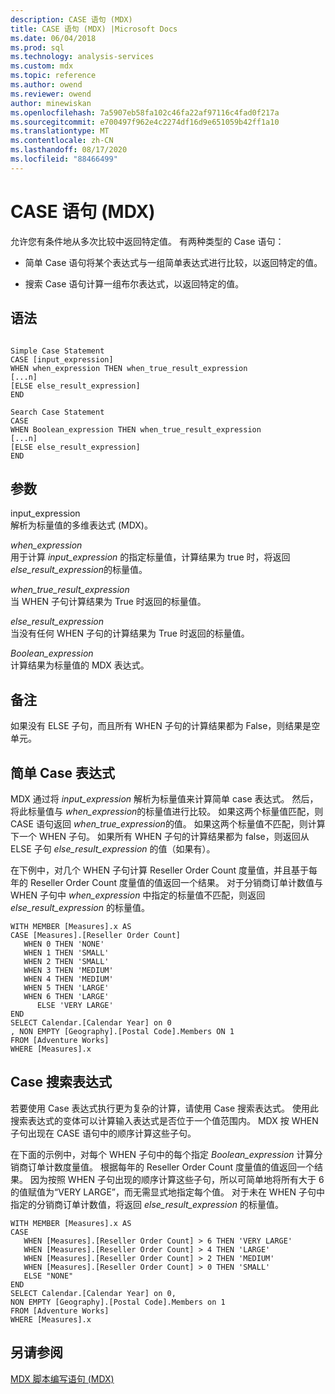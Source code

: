 ```yaml
---
description: CASE 语句 (MDX)
title: CASE 语句 (MDX) |Microsoft Docs
ms.date: 06/04/2018
ms.prod: sql
ms.technology: analysis-services
ms.custom: mdx
ms.topic: reference
ms.author: owend
ms.reviewer: owend
author: minewiskan
ms.openlocfilehash: 7a5907eb58fa102c46fa22af97116c4fad0f217a
ms.sourcegitcommit: e700497f962e4c2274df16d9e651059b42ff1a10
ms.translationtype: MT
ms.contentlocale: zh-CN
ms.lasthandoff: 08/17/2020
ms.locfileid: "88466499"
---
```

# <a name="case-statement-mdx"></a>CASE 语句 (MDX)


  允许您有条件地从多次比较中返回特定值。 有两种类型的 Case 语句：  
  
-   简单 Case 语句将某个表达式与一组简单表达式进行比较，以返回特定的值。  
  
-   搜索 Case 语句计算一组布尔表达式，以返回特定的值。  
  
## <a name="syntax"></a>语法  
  
```  
  
Simple Case Statement  
CASE [input_expression]  
WHEN when_expression THEN when_true_result_expression  
[...n]  
[ELSE else_result_expression]  
END  
  
Search Case Statement  
CASE   
WHEN Boolean_expression THEN when_true_result_expression  
[...n]  
[ELSE else_result_expression]  
END  
```  
  
## <a name="arguments"></a>参数  
 input_expression   
 解析为标量值的多维表达式 (MDX)。  
  
 *when_expression*  
 用于计算 *input_expression* 的指定标量值，计算结果为 true 时，将返回 *else_result_expression*的标量值。  
  
 *when_true_result_expression*  
 当 WHEN 子句计算结果为 True 时返回的标量值。  
  
 *else_result_expression*  
 当没有任何 WHEN 子句的计算结果为 True 时返回的标量值。  
  
 *Boolean_expression*  
 计算结果为标量值的 MDX 表达式。  
  
## <a name="remarks"></a>备注  
 如果没有 ELSE 子句，而且所有 WHEN 子句的计算结果都为 False，则结果是空单元。  
  
## <a name="simple-case-expression"></a>简单 Case 表达式  
 MDX 通过将 *input_expression* 解析为标量值来计算简单 case 表达式。 然后，将此标量值与 *when_expression*的标量值进行比较。 如果这两个标量值匹配，则 CASE 语句返回 *when_true_expression*的值。 如果这两个标量值不匹配，则计算下一个 WHEN 子句。 如果所有 WHEN 子句的计算结果都为 false，则返回从 ELSE 子句 *else_result_expression* 的值（如果有）。  
  
 在下例中，对几个 WHEN 子句计算 Reseller Order Count 度量值，并且基于每年的 Reseller Order Count 度量值的值返回一个结果。 对于分销商订单计数值与 WHEN 子句中 *when_expression* 中指定的标量值不匹配，则返回 *else_result_expression* 的标量值。  
  
```  
WITH MEMBER [Measures].x AS   
CASE [Measures].[Reseller Order Count]  
   WHEN 0 THEN 'NONE'  
   WHEN 1 THEN 'SMALL'  
   WHEN 2 THEN 'SMALL'  
   WHEN 3 THEN 'MEDIUM'  
   WHEN 4 THEN 'MEDIUM'  
   WHEN 5 THEN 'LARGE'  
   WHEN 6 THEN 'LARGE'  
      ELSE 'VERY LARGE'  
END  
SELECT Calendar.[Calendar Year] on 0  
, NON EMPTY [Geography].[Postal Code].Members ON 1  
FROM [Adventure Works]  
WHERE [Measures].x  
```  
  
## <a name="searched-case-expression"></a>Case 搜索表达式  
 若要使用 Case 表达式执行更为复杂的计算，请使用 Case 搜索表达式。 使用此搜索表达式的变体可以计算输入表达式是否位于一个值范围内。 MDX 按 WHEN 子句出现在 CASE 语句中的顺序计算这些子句。  
  
 在下面的示例中，对每个 WHEN 子句中的每个指定 *Boolean_expression* 计算分销商订单计数度量值。 根据每年的 Reseller Order Count 度量值的值返回一个结果。 因为按照 WHEN 子句出现的顺序计算这些子句，所以可简单地将所有大于 6 的值赋值为“VERY LARGE”，而无需显式地指定每个值。 对于未在 WHEN 子句中指定的分销商订单计数值，将返回 *else_result_expression* 的标量值。  
  
```  
WITH MEMBER [Measures].x AS   
CASE   
   WHEN [Measures].[Reseller Order Count] > 6 THEN 'VERY LARGE'  
   WHEN [Measures].[Reseller Order Count] > 4 THEN 'LARGE'  
   WHEN [Measures].[Reseller Order Count] > 2 THEN 'MEDIUM'  
   WHEN [Measures].[Reseller Order Count] > 0 THEN 'SMALL'  
   ELSE "NONE"  
END  
SELECT Calendar.[Calendar Year] on 0,  
NON EMPTY [Geography].[Postal Code].Members on 1  
FROM [Adventure Works]  
WHERE [Measures].x  
```  
  
## <a name="see-also"></a>另请参阅  
 [MDX 脚本编写语句 (MDX)](../mdx/mdx-scripting-statements-mdx.md)  
  
  
